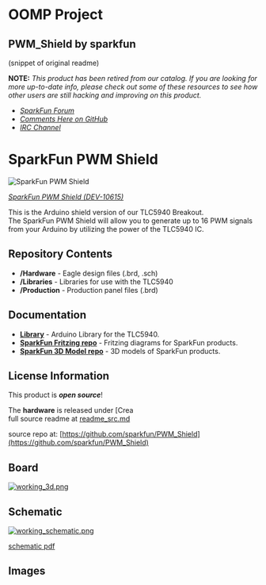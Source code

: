 # OOMP Project  
## PWM_Shield  by sparkfun  
  
(snippet of original readme)  
  
**NOTE:** *This product has been retired from our catalog. If you are looking for more up-to-date info, please check out some of these resources to see how other users are still hacking and improving on this product.*  
* *[SparkFun Forum](https://forum.sparkfun.com/)*  
* *[Comments Here on GitHub](https://github.com/sparkfun/PWM_Shield/issues)*  
* *[IRC Channel](https://www.sparkfun.com/news/263)*  
  
SparkFun PWM Shield  
========================================  
  
![SparkFun PWM Shield](https://cdn.sparkfun.com//assets/parts/5/2/7/5/10615-01.jpg)  
  
[*SparkFun PWM Shield (DEV-10615)*](https://www.sparkfun.com/products/10615)  
  
This is the Arduino shield version of our TLC5940 Breakout.   
The SparkFun PWM Shield will allow you to generate up to 16 PWM signals from your Arduino by utilizing the power of the TLC5940 IC.   
  
Repository Contents  
-------------------  
  
* **/Hardware** - Eagle design files (.brd, .sch)  
* **/Libraries** - Libraries for use with the TLC5940  
* **/Production** - Production panel files (.brd)  
  
Documentation  
--------------  
* **[Library](https://github.com/sparkfun/SparkFun_TLC5940_Arduino_Library)** - Arduino Library for the TLC5940.   
* **[SparkFun Fritzing repo](https://github.com/sparkfun/Fritzing_Parts)** - Fritzing diagrams for SparkFun products.  
* **[SparkFun 3D Model repo](https://github.com/sparkfun/3D_Models)** - 3D models of SparkFun products.   
  
  
License Information  
-------------------  
This product is _**open source**_!   
  
The **hardware** is released under [Crea  
  full source readme at [readme_src.md](readme_src.md)  
  
source repo at: [https://github.com/sparkfun/PWM_Shield](https://github.com/sparkfun/PWM_Shield)  
## Board  
  
[![working_3d.png](working_3d_600.png)](working_3d.png)  
## Schematic  
  
[![working_schematic.png](working_schematic_600.png)](working_schematic.png)  
  
[schematic pdf](working_schematic.pdf)  
## Images  

